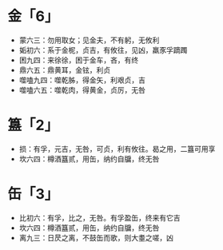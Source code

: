 # 金「6」
* 蒙六三：勿用取女；见金夫，不有躬，无攸利
* 姤初六：系于金柅，贞吉，有攸往，见凶，羸豕孚蹢躅
* 困九四：来徐徐，困于金车，吝，有终
* 鼎六五：鼎黄耳，金铉，利贞
* 噬嗑九四：噬乾胏，得金矢，利艰贞，吉
* 噬嗑六五：噬乾肉，得黄金，贞厉，无咎
# 簋「2」
* 损：有孚，元吉，无咎，可贞，利有攸往。曷之用，二簋可用享
* 坎六四：樽酒簋贰，用缶，纳约自牖，终无咎
# 缶「3」
* 比初六：有孚，比之，无咎。有孚盈缶，终来有它吉
* 坎六四：樽酒簋贰，用缶，纳约自牖，终无咎
* 离九三：日昃之离，不鼓缶而歌，则大耋之嗟，凶